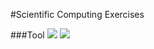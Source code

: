 #Scientific Computing Exercises

###Tool
   ![](https://upload.wikimedia.org/wikipedia/commons/thumb/2/21/Matlab_Logo.png/100px-Matlab_Logo.png)
   ![](http://www.texstudio.org/images/texstudio128x128.png)